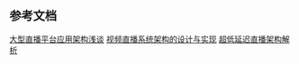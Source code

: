 ## 参考文档
[大型直播平台应用架构浅谈](https://www.cnblogs.com/wangiqngpei557/p/15889339.html)
[视频直播系统架构的设计与实现](https://juejin.cn/post/7334503381199896627)
[超低延迟直播架构解析](https://ai.baidu.com/forum/topic/show/991080)